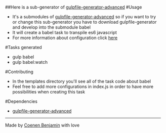 ##Here is a sub-generator of [gulpfile-generator-advanced](https://github.com/bnjjj/generator-gulpfile-advanced)
#Usage
+ It's a submodules of [gulpfile-generator-advanced](https://github.com/bnjjj/generator-gulpfile-advanced) so if you want to try or change this sub-generator you have to download gulpfile-generator and develop into the submodule babel
+ It will create a babel task to transpile es6 javascript
+ For more information about configuration click [here](https://www.npmjs.com/package/gulp-babel)

#Tasks generated
+ gulp babel
+ gulp babel:watch

#Contributing
+ In the templates directory you'll see all of the task code about babel
+ Feel free to add more configurations in index.js in order to have more possibilities when creating this task

#Dependencies
+ [gulpfile-generator-advanced](https://github.com/bnjjj/generator-gulpfile-advanced)

-------------
Made by [Coenen Benjamin](https://twitter.com/BnJ25) with love

